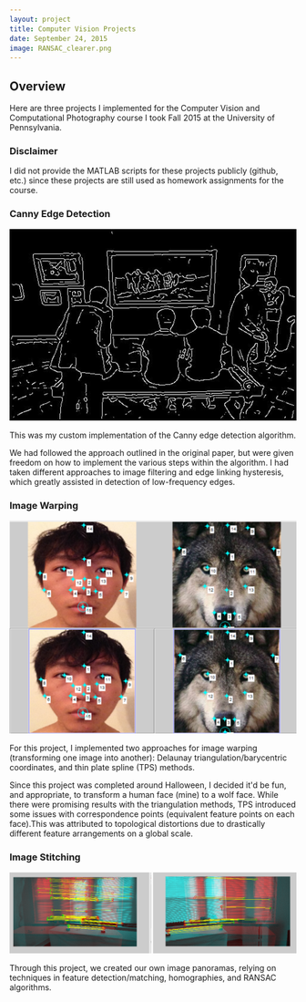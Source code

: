 ```yaml
---
layout: project
title: Computer Vision Projects
date: September 24, 2015
image: RANSAC_clearer.png
---
```


## Overview

Here are three projects I implemented for the Computer Vision and Computational Photography course I took Fall 2015 at the University of Pennsylvania.

### Disclaimer
I did not provide the MATLAB scripts for these projects publicly (github, etc.)
since these projects are still used as homework assignments for the course.

### Canny Edge Detection

<p align="center">
<img src="https://raw.githubusercontent.com/ShiL1617/ShiL1617.github.io/master/public/images/mycanny.jpg" width="600" />
</p>


This was my custom implementation of the Canny edge detection algorithm.

We had followed the approach outlined in the original paper, but were
given freedom on how to implement the various steps within the algorithm.
I had taken different approaches to image filtering and edge linking
hysteresis, which greatly assisted in detection of low-frequency edges.


### Image Warping

<p align="center">
<img src="https://raw.githubusercontent.com/ShiL1617/ShiL1617.github.io/master/public/images/ctr_pts_TPS.png" width="600" />
</p>

For this project, I implemented two approaches for image warping
(transforming one image into another): Delaunay triangulation/barycentric
coordinates, and thin plate spline (TPS) methods.

Since this project was completed around Halloween, I decided it'd be
fun, and appropriate, to transform a human face (mine) to a wolf face. While
there were promising results with the triangulation methods, TPS introduced
some issues with correspondence points (equivalent feature points on each face).This was attributed to topological distortions due to drastically different
feature arrangements on a global scale.


### Image Stitching



<p align="center">
<img src="https://raw.githubusercontent.com/ShiL1617/ShiL1617.github.io/master/public/images/RANSAC_hw3_larger.png" width="600" />
</p>



Through this project, we created our own image panoramas, relying on techniques
in feature detection/matching, homographies, and RANSAC algorithms.
